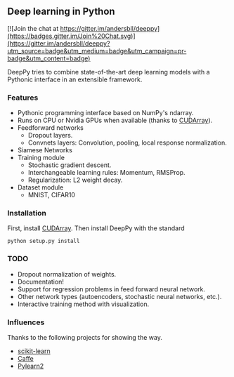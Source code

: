 ## Deep learning in Python

[![Join the chat at https://gitter.im/andersbll/deeppy](https://badges.gitter.im/Join%20Chat.svg)](https://gitter.im/andersbll/deeppy?utm_source=badge&utm_medium=badge&utm_campaign=pr-badge&utm_content=badge)

DeepPy tries to combine state-of-the-art deep learning models with a Pythonic interface in an extensible framework.


### Features
 - Pythonic programming interface based on NumPy's ndarray.
 - Runs on CPU or Nvidia GPUs when available (thanks to [CUDArray][cudarray]).
 - Feedforward networks
   - Dropout layers.
   - Convnets layers: Convolution, pooling, local response normalization.
 - Siamese Networks
 - Training module
   - Stochastic gradient descent.
   - Interchangeable learning rules: Momentum, RMSProp.
   - Regularization: L2 weight decay.
 - Dataset module
   - MNIST, CIFAR10


### Installation
First, install [CUDArray][cudarray]. Then install DeepPy with the standard

    python setup.py install


### TODO
 - Dropout normalization of weights.
 - Documentation!
 - Support for regression problems in feed forward neural network.
 - Other network types (autoencoders, stochastic neural networks, etc.).
 - Interactive training method with visualization.


### Influences
Thanks to the following projects for showing the way.
 - [scikit-learn](http://scikit-learn.org/)
 - [Caffe](http://caffe.berkeleyvision.org/)
 - [Pylearn2](http://deeplearning.net/software/pylearn2/)


[cudarray]: http://github.com/andersbll/cudarray
